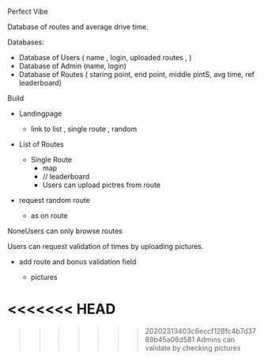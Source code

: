 Perfect Vibe

Database of routes and average drive time.

Databases:

- Database of Users ( name , login, uploaded routes , )
- Database of Admin (name, login)
- Database of Routes ( staring point, end point, middle pintS, avg time, ref leaderboard)

Build

- Landingpage

  - link to list , single route , random

- List of Routes

  - Single Route
    - map
    - // leaderboard
    - Users can upload pictres from route

- request random route

  - as on route

NoneUsers can only browse routes

Users can request validation of times by uploading pictures.

- add route and bonus validation field

  - pictures

<<<<<<< HEAD
=======
    


>>>>>>> 20202313403c6eccf128fc4b7d3789b45a08d581
Admins can validate by checking pictures
